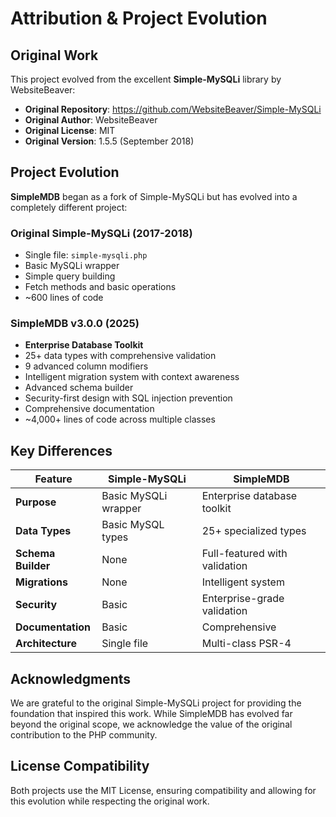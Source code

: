 # Attribution & Project Evolution

## Original Work

This project evolved from the excellent **Simple-MySQLi** library by WebsiteBeaver:
- **Original Repository**: https://github.com/WebsiteBeaver/Simple-MySQLi
- **Original Author**: WebsiteBeaver
- **Original License**: MIT
- **Original Version**: 1.5.5 (September 2018)

## Project Evolution

**SimpleMDB** began as a fork of Simple-MySQLi but has evolved into a completely different project:

### Original Simple-MySQLi (2017-2018)
- Single file: `simple-mysqli.php`
- Basic MySQLi wrapper
- Simple query building
- Fetch methods and basic operations
- ~600 lines of code

### SimpleMDB v3.0.0 (2025)
- **Enterprise Database Toolkit**
- 25+ data types with comprehensive validation
- 9 advanced column modifiers
- Intelligent migration system with context awareness
- Advanced schema builder
- Security-first design with SQL injection prevention
- Comprehensive documentation
- ~4,000+ lines of code across multiple classes

## Key Differences

| Feature | Simple-MySQLi | SimpleMDB |
|---------|---------------|-----------|
| **Purpose** | Basic MySQLi wrapper | Enterprise database toolkit |
| **Data Types** | Basic MySQL types | 25+ specialized types |
| **Schema Builder** | None | Full-featured with validation |
| **Migrations** | None | Intelligent system |
| **Security** | Basic | Enterprise-grade validation |
| **Documentation** | Basic | Comprehensive |
| **Architecture** | Single file | Multi-class PSR-4 |

## Acknowledgments

We are grateful to the original Simple-MySQLi project for providing the foundation that inspired this work. While SimpleMDB has evolved far beyond the original scope, we acknowledge the value of the original contribution to the PHP community.

## License Compatibility

Both projects use the MIT License, ensuring compatibility and allowing for this evolution while respecting the original work. 